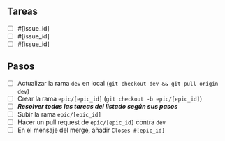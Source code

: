 ## Tareas

- [ ] #[issue_id]
- [ ] #[issue_id]
- [ ] #[issue_id]

## Pasos

- [ ] Actualizar la rama `dev` en local (`git checkout dev && git pull origin dev`)
- [ ] Crear la rama `epic/[epic_id]` (`git checkout -b epic/[epic_id]`)
- [ ] ***Resolver todas las tareas del listado según sus pasos***
- [ ] Subir la rama `epic/[epic_id]`
- [ ] Hacer un pull request de `epic/[epic_id]` contra `dev`
- [ ] En el mensaje del merge, añadir `Closes #[epic_id]`
